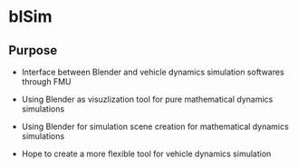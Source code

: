 # blSim

## Purpose

- Interface between Blender and vehicle dynamics simulation softwares through FMU

- Using Blender as visuzlization tool for pure mathematical dynamics simulations

- Using Blender for simulation scene creation for mathematical dynamics simulations

- Hope to create a more flexible tool for vehicle dynamics simulation

